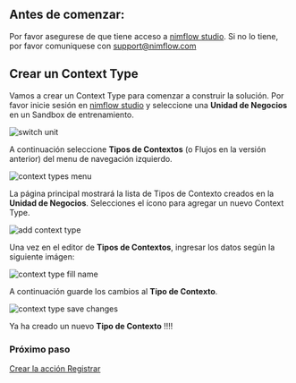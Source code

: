 
## Antes de comenzar:
Por favor asegurese de que tiene acceso a [nimflow studio](https://green-plant-09b405110.azurestaticapps.net/). Si no lo tiene, por favor comuniquese con support@nimflow.com

## Crear un Context Type

Vamos a crear un Context Type para comenzar a construir la solución. Por favor inicie sesión en [nimflow studio](https://green-plant-09b405110.azurestaticapps.net/) y seleccione una **Unidad de Negocios** en un Sandbox de entrenamiento.

![switch unit](https://user-images.githubusercontent.com/44214222/118570507-ece32b00-b741-11eb-861c-79524bc7c508.png)

A continuación seleccione **Tipos de Contextos** (o Flujos en la versión anterior) del menu de navegación izquierdo.

![context types menu](https://user-images.githubusercontent.com/44214222/118570795-7a267f80-b742-11eb-9d60-4795af6dad1e.png)

La página principal mostrará la lista de Tipos de Contexto creados en la **Unidad de Negocios**. Selecciones el ícono para agregar un nuevo Context Type.

![add context type](https://user-images.githubusercontent.com/44214222/118571007-d7bacc00-b742-11eb-9cf1-be8038cb3326.png)

Una vez en el editor de **Tipos de Contextos**, ingresar los datos según la siguiente imágen:

![context type fill name](https://user-images.githubusercontent.com/44214222/118571312-5f083f80-b743-11eb-8015-5e25ae36ec98.png)

A continuación guarde los cambios al **Tipo de Contexto**.

![context type save changes](https://user-images.githubusercontent.com/44214222/118571442-a8588f00-b743-11eb-9a42-04d5e73285d2.png)

Ya ha creado un nuevo **Tipo de Contexto** !!!!

### Próximo paso
[Crear la acción Registrar](https://github.com/nimflow/nimflow-docs/blob/8ed9aa9ea3ad180872ad55b9e8891300c1728655/get-started/nimflow-createRecordAction.md)

